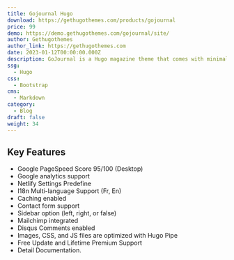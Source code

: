 ```yaml
---
title: Gojournal Hugo
download: https://gethugothemes.com/products/gojournal
price: 99
demo: https://demo.gethugothemes.com/gojournal/site/
author: Gethugothemes
author_link: https://gethugothemes.com
date: 2023-01-12T00:00:00.000Z
description: GoJournal is a Hugo magazine theme that comes with minimal design. The readability of this theme was improved significantly with a simple but effective site structure.
ssg:
  - Hugo
css:
  - Bootstrap
cms:
  - Markdown
category:
  - Blog
draft: false
weight: 34
---
```


## Key Features

- Google PageSpeed Score 95/100 (Desktop)
- Google analytics support
- Netlify Settings Predefine
- I18n Multi-language Support (Fr, En)
- Caching enabled
- Contact form support
- Sidebar option (left, right, or false)
- Mailchimp integrated
- Disqus Comments enabled
- Images, CSS, and JS files are optimized with Hugo Pipe
- Free Update and Lifetime Premium Support
- Detail Documentation.
